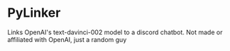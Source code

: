 # PyLinker
Links OpenAI's text-davinci-002 model to a discord chatbot. Not made or affiliated with OpenAI, just a random guy
